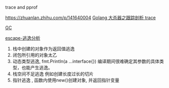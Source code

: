 trace and pprof

https://zhuanlan.zhihu.com/p/141640004
[Golang 大杀器之跟踪剖析 trace](https://www.jianshu.com/p/81b6c0df66d1)


[GC](https://zhuanlan.zhihu.com/p/74853110)


[escape-逃逸分析](https://driverzhang.github.io/post/golang内存分配逃逸分析/)
1. 栈中创建的对象作为返回值逃逸
2. 闭包所引用的对象太乙
3. 动态类型逃逸, fmt.Println(a …interface{}) 编译期间很难确定其参数的具体类型，也能产生逃逸。
4. 栈空间不足逃逸 例如创建长度过长的切片
5. 指针逃逸 , 函数内使用new()创建对象, 并返回指针变量 
